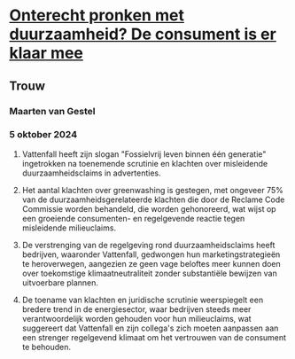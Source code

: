 # [Onterecht pronken met duurzaamheid? De consument is er klaar mee](https://advance.lexis.com/api/document?collection=news&id=urn:contentItem:6D3Y-J8R1-JC8X-60TR-00000-00&context=1519360)
## Trouw
### Maarten van Gestel
### 5 oktober 2024

1. Vattenfall heeft zijn slogan "Fossielvrij leven binnen één generatie" ingetrokken na toenemende scrutinie en klachten over misleidende duurzaamheidsclaims in advertenties.

2. Het aantal klachten over greenwashing is gestegen, met ongeveer 75% van de duurzaamheidsgerelateerde klachten die door de Reclame Code Commissie worden behandeld, die worden gehonoreerd, wat wijst op een groeiende consumenten- en regelgevende reactie tegen misleidende milieuclaims.

3. De verstrenging van de regelgeving rond duurzaamheidsclaims heeft bedrijven, waaronder Vattenfall, gedwongen hun marketingstrategieën te heroverwegen, aangezien ze geen vage beloftes meer kunnen doen over toekomstige klimaatneutraliteit zonder substantiële bewijzen van uitvoerbare plannen.

4. De toename van klachten en juridische scrutinie weerspiegelt een bredere trend in de energiesector, waar bedrijven steeds meer verantwoordelijk worden gehouden voor hun milieuclaims, wat suggereert dat Vattenfall en zijn collega's zich moeten aanpassen aan een strenger regelgevend klimaat om het vertrouwen van de consument te behouden.